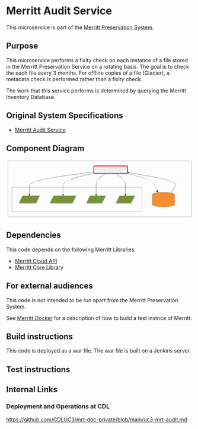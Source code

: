 # Merritt Audit Service

This microservice is part of the [Merritt Preservation System](https://github.com/CDLUC3/mrt-doc).

## Purpose

This microservice performs a fixity check on each instance of a file stored in the Merritt Preservation Service on a rotating basis. 
The goal is to check the each file every 3 months.  For offline copies of a file (Glacier), a metadata check is performed rather than a fixity check.

The work that this service performs is determined by querying the Merritt Inventory Database.

## Original System Specifications
- [Merritt Audit Service](https://github.com/CDLUC3/mrt-doc/blob/main/doc/Merritt-audit-service-latest.pdf)

## Component Diagram
[![Flowchart](https://github.com/CDLUC3/mrt-doc/raw/main/diagrams/audit.mmd.svg)](https://cdluc3.github.io/mrt-doc/diagrams/audit)

## Dependencies

This code depends on the following Merritt Libraries.
- [Merritt Cloud API](https://github.com/CDLUC3/mrt-cloud)
- [Merritt Core Library](https://github.com/CDLUC3/mrt-core2)

## For external audiences
This code is not intended to be run apart from the Merritt Preservation System.

See [Merritt Docker](https://github.com/CDLUC3/merritt-docker) for a description of how to build a test instnce of Merritt.

## Build instructions
This code is deployed as a war file. The war file is built on a Jenkins server.

## Test instructions

## Internal Links

### Deployment and Operations at CDL

https://github.com/CDLUC3/mrt-doc-private/blob/main/uc3-mrt-audit.md

